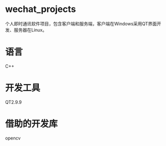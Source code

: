 # wechat_projects
个人即时通讯软件项目，包含客户端和服务端，客户端在Windows采用QT界面开发、服务器在Linux。
# 语言
C++
# 开发工具
QT2.9.9
# 借助的开发库
opencv
